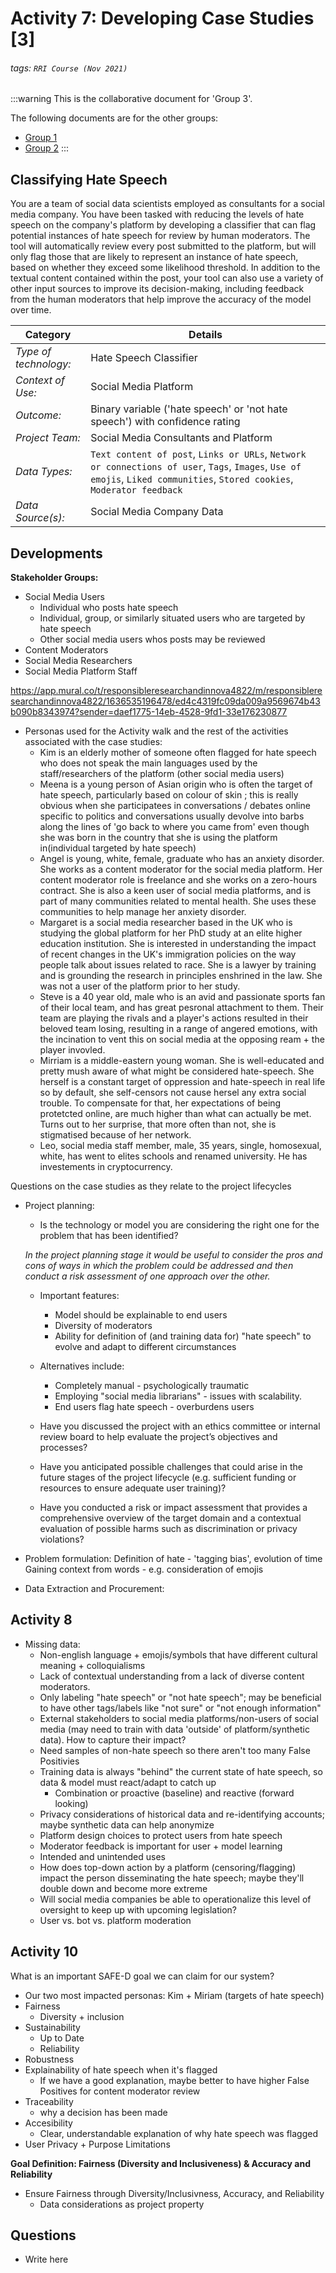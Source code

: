 # Activity 7: Developing Case Studies [3]
###### tags: `RRI Course (Nov 2021)`

:::warning
This is the collaborative document for 'Group 3'. 

The following documents are for the other groups:

- [Group 1](https://hackmd.io/@cburr/B1EYmvpLF)
- [Group 2](https://hackmd.io/@cburr/B1Qx4v68Y)
:::

## Classifying Hate Speech

You are a team of social data scientists employed as consultants for a social media company. You have been tasked with reducing the levels of hate speech on the company's platform by developing a classifier that can flag potential instances of hate speech for review by human moderators. The tool will automatically review every post submitted to the platform, but will only flag those that are likely to represent an instance of hate speech, based on whether they exceed some likelihood threshold. In addition to the textual content contained within the post, your tool can also use a variety of other input sources to improve its decision-making, including feedback from the human moderators that help improve the accuracy of the model over time. 

| Category | Details |
| --- | --- |
|*Type of technology:*| Hate Speech Classifier|
|*Context of Use:*| Social Media Platform|
|*Outcome:*| Binary variable ('hate speech' or 'not hate speech') with confidence rating |
|*Project Team:*| Social Media Consultants and Platform|
|*Data Types:*| `Text content of post`, `Links or URLs`, `Network or connections of user`, `Tags`, `Images`, `Use of emojis`, `Liked communities`, `Stored cookies`, `Moderator feedback`|
|*Data Source(s):*| Social Media Company Data |

## Developments

**Stakeholder Groups:**
- Social Media Users
    - Individual who posts hate speech
    - Individual, group, or similarly situated users who are targeted by hate speech
    - Other social media users whos posts may be reviewed
- Content Moderators
- Social Media Researchers
- Social Media Platform Staff

https://app.mural.co/t/responsibleresearchandinnova4822/m/responsibleresearchandinnova4822/1636535196478/ed4c4319fc09da009a9569674b43b090b8343974?sender=daef1775-14eb-4528-9fd1-33e176230877
- Personas used for the Activity walk and the rest of the activities associated with the case studies:
    - Kim is an elderly mother of someone often flagged for hate speech who does not speak the main languages used by the staff/researchers of the platform (other social media users)
    - Meena is a young person of Asian origin who is often the target of hate speech, particularly based on colour of skin ; this is really obvious when she participatees in conversations / debates online specific to politics and conversations usually devolve into barbs along the lines of 'go back to where you came from' even though she was born in the country that she is using the platform in(individual targeted by hate speech)
    - Angel is young, white, female, graduate who has an anxiety disorder. She works as a content moderator for the social media platform. Her content moderator role is freelance and she works on a zero-hours contract. She is also a keen user of social media platforms, and is part of many communities related to mental health. She uses these communities to help manage her anxiety disorder.  
    - Margaret is a social media researcher based in the UK who is studying the global platform for her PhD study at an elite higher education institution. She is interested in understanding the impact of recent changes in the UK's immigration policies on the way people talk about issues related to race.  She is a lawyer by training and is grounding the research in principles enshrined in the law. She was not a user of the platform prior to her study.
    - Steve is a 40 year old, male who is an avid and passionate sports fan of their local team, and has great pesronal attachment to them. Their team are playing the rivals and a  player's actions resulted in their beloved team losing, resulting in a range of angered emotions, with the incination to vent this on social media at the opposing ream + the player invovled.      
    - Mirriam is a middle-eastern young woman. She is well-educated and pretty mush aware of what might be considered hate-speech. She herself is a constant target of oppression and hate-speech in real life so by default, she self-censors not cause hersel any extra social trouble. To compensate for that, her expectations of being protetcted online, are much higher than what can actually be met. Turns out to her surprise, that more often than not, she is stigmatised because of her network.
    - Leo, social media staff member, male, 35 years, single, homosexual, white, has went to elites schools and renamed university. He has investements in cryptocurrency. 

Questions on the case studies as they relate to the project lifecycles
* Project planning:
    - Is the technology or model you are considering the right one for the problem that has been identified?
    
    *In the project planning stage it would be useful to consider the pros and cons of ways in which the problem could be addressed and then conduct a risk assessment of one approach over the other.*
    
    - Important features:
        - Model should be explainable to end users
        - Diversity of moderators
        - Ability for definition of (and training data for) "hate speech" to evolve and adapt to different circumstances

    - Alternatives include: 
        - Completely manual - psychologically traumatic
        - Employing "social media librarians" - issues with scalability.
        - End users flag hate speech - overburdens users
    - Have you discussed the project with an ethics committee or internal review board to help evaluate the project’s objectives and processes?

    - Have you anticipated possible challenges that could arise in the future stages of the project lifecycle (e.g. sufficient funding or resources to ensure adequate user training)?

    - Have you conducted a risk or impact assessment that provides a comprehensive overview of the target domain and a contextual evaluation of possible harms such as discrimination or privacy violations?
* Problem formulation:
Definition of hate -      'tagging bias', evolution of time
Gaining context from words - e.g. consideration of emojis

* Data Extraction and Procurement:

## Activity 8
- Missing data:
    - Non-english language + emojis/symbols that have different cultural meaning + colloquialisms
    - Lack of contextual understanding from a lack of diverse content moderators.
    - Only labeling "hate speech" or "not hate speech"; may be beneficial to have other tags/labels like "not sure" or "not enough information"
    - External stakeholders to social media platforms/non-users of social media (may need to train with data 'outside' of platform/synthetic data). How to capture their impact?
    - Need samples of non-hate speech so there aren't too many False Positivies
    - Training data is always "behind" the current state of hate speech, so data & model must react/adapt to catch up
        - Combination or proactive (baseline) and reactive (forward looking)
    - Privacy considerations of historical data and re-identifying accounts; maybe synthetic data can help anonymize
    - Platform design choices to protect users from hate speech
    - Moderator feedback is important for user + model learning
    - Intended and unintended uses
    - How does top-down action by a platform (censoring/flagging) impact the person disseminating the hate speech; maybe they'll double down and become more extreme
    - Will social media companies be able to operationalize this level of oversight to keep up with upcoming legislation?
    - User vs. bot vs. platform moderation

## Activity 10

What is an important SAFE-D goal we can claim for our system?
- Our two most impacted personas: Kim + Miriam (targets of hate speech)
- Fairness
    - Diversity + inclusion
- Sustainability
    - Up to Date
    - Reliability
- Robustness
- Explainability of hate speech when it's flagged
    - If we have a good explanation, maybe better to have higher False Positives for content moderator review
- Traceability
    - why a decision has been made
- Accesibility
    - Clear, understandable explanation of why hate speech was flagged
- User Privacy + Purpose Limitations

**Goal Definition: Fairness (Diversity and Inclusiveness) & Accuracy and Reliability**
- Ensure Fairness through Diversity/Inclusivness, Accuracy, and Reliability
    - Data considerations as project property

 

## Questions

- Write here
